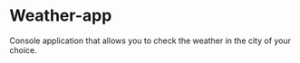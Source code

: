 # Weather-app

Console application that allows you to check the weather in the city of your choice.
